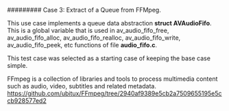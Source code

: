 ######### Case 3: Extract of a Queue from FFMpeg.

This use case implements a queue data abstraction **struct AVAudioFifo**. This is a global variable that is used in av_audio_fifo_free, av_audio_fifo_alloc, av_audio_fifo_realloc, av_audio_fifo_write, av_audio_fifo_peek, etc functions of file **audio_fifo.c**.

This test case was selected as a starting case of keeping the base case simple.

FFmpeg is a collection of libraries and tools to process multimedia content such as audio, video, subtitles and related metadata. https://github.com/ubitux/FFmpeg/tree/2940af9389e5cb2a7509655195e5ccb928577ed2

 


